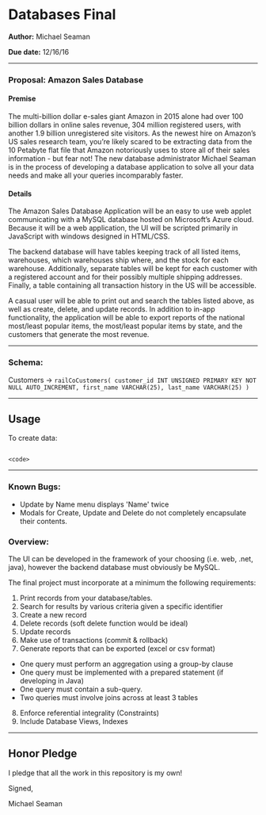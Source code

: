 # Databases Final

**Author:** Michael Seaman

**Due date:** 12/16/16

---
### Proposal: Amazon Sales Database
#### Premise
The multi-billion dollar e-sales giant Amazon in 2015 alone had over 100 billion
dollars in online sales revenue, 304 million registered users, with another 1.9
billion unregistered site visitors. As the newest hire on Amazon’s US sales
research team, you’re likely scared to be extracting data from the 10 Petabyte flat
file that Amazon notoriously uses to store all of their sales information - but
fear not! The new database administrator Michael Seaman is in the process of
developing a database application to solve all your data needs and make all your
queries incomparably faster.

#### Details
The Amazon Sales Database Application will be an easy to use web applet
communicating with a MySQL database hosted on Microsoft’s Azure cloud. Because it
will be a web application, the UI will be scripted primarily in JavaScript with
windows designed in HTML/CSS.

The backend database will have tables keeping track of all listed items,
warehouses, which warehouses ship where, and the stock for each warehouse.
Additionally, separate tables will be kept for each customer with a registered
account and for their possibly multiple shipping addresses. Finally, a table
containing all transaction history in the US will be accessible.

A casual user will be able to print out and search the tables listed above, as well
as create, delete, and update records. In addition to in-app functionality, the
application will be able to export reports of the national most/least popular
items, the most/least popular items by state, and the customers that generate the
most revenue.

---
### Schema:

Customers ->  `railCoCustomers( customer_id INT UNSIGNED PRIMARY KEY NOT NULL AUTO_INCREMENT, first_name VARCHAR(25), last_name VARCHAR(25) )`

---
## Usage


To create data:

```

<code>

```

---

### Known Bugs:
* Update by Name menu displays 'Name' twice
* Modals for Create, Update and Delete do not completely encapsulate their contents.

### Overview:
The	UI	can	be	developed	in	the	framework	of	your	choosing	(i.e.	web,	.net,
java),	however	the	backend	database	must	obviously	be	MySQL.

The	final	project	must incorporate at a	minimum	the	following	requirements:

1.  Print	records	from	your	database/tables.
2.  Search	for	results	by	various	criteria	given	a	specific	identifier
3.  Create	a	new	record
4.  Delete	records	(soft	delete	function	would	be	ideal)
5.  Update	records
6.  Make	use	of	transactions	(commit	&	rollback)
7.  Generate	reports	that	can	be	exported	(excel	or	csv	format)
  * One	query	must perform an aggregation	using	a	group-by clause
  * One	query	must be	implemented	with	a	prepared	statement (if	developing in	Java)
  * One	query	must	contain	a	sub-query.
  * Two	queries	must	involve	joins	across	at	least	3	tables
8.  Enforce	referential	integrality (Constraints)
9.  Include	Database	Views,	Indexes

---
## Honor Pledge

I pledge that all the work in this repository is my own!


Signed,

Michael Seaman
